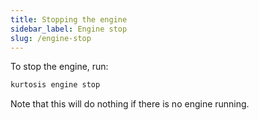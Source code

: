 ```yaml
---
title: Stopping the engine
sidebar_label: Engine stop
slug: /engine-stop
---
```


To stop the engine, run:

```bash
kurtosis engine stop
```

Note that this will do nothing if there is no engine running.